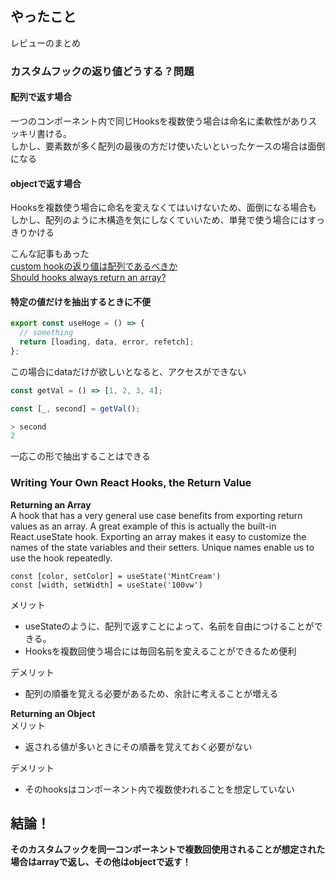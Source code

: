 ## やったこと
レビューのまとめ

### カスタムフックの返り値どうする？問題
#### 配列で返す場合
一つのコンポーネント内で同じHooksを複数使う場合は命名に柔軟性がありスッキリ書ける。  
しかし、要素数が多く配列の最後の方だけ使いたいといったケースの場合は面倒になる

#### objectで返す場合
Hooksを複数使う場合に命名を変えなくてはいけないため、面倒になる場合も  
しかし、配列のように木構造を気にしなくていいため、単発で使う場合にはすっきりかける

こんな記事もあった  
[custom hookの返り値は配列であるべきか](https://blog.ojisan.io/why-hooks-need-array/)  
[Should hooks always return an array?](https://dev.to/theianjones/should-hooks-always-return-an-array--21np)  

#### 特定の値だけを抽出するときに不便
```ts
export const useHoge = () => {
  // something
  return [loading, data, error, refetch];
};
```
この場合にdataだけが欲しいとなると、アクセスができない  

```ts
const getVal = () => [1, 2, 3, 4];

const [_, second] = getVal();
```
```ts
> second
2
```

 一応この形で抽出することはできる  
 
### Writing Your Own React Hooks, the Return Value
**Returning an Array**  
A hook that has a very general use case benefits from exporting return values as an array. A great example of this is actually the built-in React.useState hook. Exporting an array makes it easy to customize the names of the state variables and their setters. Unique names enable us to use the hook repeatedly.  

```tsx
const [color, setColor] = useState('MintCream')
const [width, setWidth] = useState('100vw')
```

メリット
- useStateのように、配列で返すことによって、名前を自由につけることができる。  
- Hooksを複数回使う場合には毎回名前を変えることができるため便利

デメリット
- 配列の順番を覚える必要があるため、余計に考えることが増える

**Returning an Object**  
メリット
- 返される値が多いときにその順番を覚えておく必要がない

デメリット
- そのhooksはコンポーネント内で複数使われることを想定していない

## 結論！
**そのカスタムフックを同一コンポーネントで複数回使用されることが想定された場合はarrayで返し、その他はobjectで返す！**
